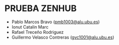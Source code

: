 # PRUEBA ZENHUB
- Pablo Marcos Bravo (pmb1003@alu.ubu.es)
- Ionut Catalin Marc
- Rafael Treceño Rodriguez
- Guillermo Velasco Contreras (gvc1001@alu.ubu.es)
